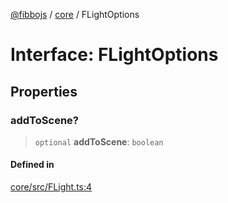 [@fibbojs](/api/index) / [core](/api/core) / FLightOptions

# Interface: FLightOptions

## Properties

### addToScene?

> `optional` **addToScene**: `boolean`

#### Defined in

[core/src/FLight.ts:4](https://github.com/fibbojs/fibbo/blob/fe513db46f793b2520946de03583c9b4464b47bc/packages/core/src/FLight.ts#L4)
